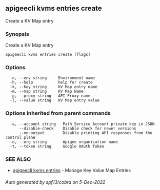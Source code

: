 ## apigeecli kvms entries create

Create a KV Map entry

### Synopsis

Create a KV Map entry

```
apigeecli kvms entries create [flags]
```

### Options

```
  -e, --env string     Environment name
  -h, --help           help for create
  -k, --key string     KV Map entry name
  -m, --map string     KV Map Name
  -p, --proxy string   API Proxy name
  -l, --value string   KV Map entry value
```

### Options inherited from parent commands

```
  -a, --account string   Path Service Account private key in JSON
      --disable-check    Disable check for newer versions
      --no-output        Disable printing API responses from the control plane
  -o, --org string       Apigee organization name
  -t, --token string     Google OAuth Token
```

### SEE ALSO

* [apigeecli kvms entries](apigeecli_kvms_entries.md)	 - Manage Key Value Map Entries

###### Auto generated by spf13/cobra on 5-Dec-2022
